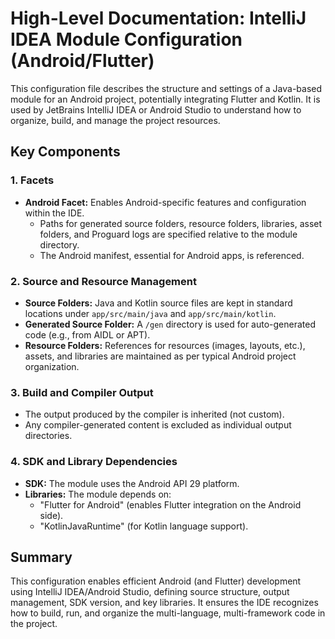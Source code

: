 # High-Level Documentation: IntelliJ IDEA Module Configuration (Android/Flutter)

This configuration file describes the structure and settings of a Java-based module for an Android project, potentially integrating Flutter and Kotlin. It is used by JetBrains IntelliJ IDEA or Android Studio to understand how to organize, build, and manage the project resources.

## Key Components

### 1. Facets
- **Android Facet:** Enables Android-specific features and configuration within the IDE. 
  - Paths for generated source folders, resource folders, libraries, asset folders, and Proguard logs are specified relative to the module directory.
  - The Android manifest, essential for Android apps, is referenced.

### 2. Source and Resource Management
- **Source Folders:** Java and Kotlin source files are kept in standard locations under `app/src/main/java` and `app/src/main/kotlin`.
- **Generated Source Folder:** A `/gen` directory is used for auto-generated code (e.g., from AIDL or APT).
- **Resource Folders:** References for resources (images, layouts, etc.), assets, and libraries are maintained as per typical Android project organization.

### 3. Build and Compiler Output
- The output produced by the compiler is inherited (not custom).
- Any compiler-generated content is excluded as individual output directories.

### 4. SDK and Library Dependencies
- **SDK:** The module uses the Android API 29 platform.
- **Libraries:** The module depends on:
  - "Flutter for Android" (enables Flutter integration on the Android side).
  - "KotlinJavaRuntime" (for Kotlin language support).

## Summary

This configuration enables efficient Android (and Flutter) development using IntelliJ IDEA/Android Studio, defining source structure, output management, SDK version, and key libraries. It ensures the IDE recognizes how to build, run, and organize the multi-language, multi-framework code in the project.